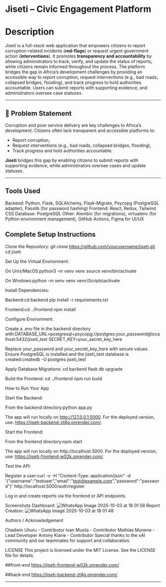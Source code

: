 # Jiseti – Civic Engagement Platform

# Description
Jiseti is a full-stack web application that empowers citizens to report corruption-related incidents (**red-flags**) or request urgent government action (**interventions**). It promotes **transparency and accountability** by allowing administrators to track, verify, and update the status of reports, while citizens remain informed throughout the process. The platform bridges the gap in Africa’s development challenges by providing an accessible way to report corruption, request interventions (e.g., bad roads, collapsed bridges, flooding), and track progress to hold authorities accountable. Users can submit reports with supporting evidence, and administrators oversee case statuses.

---

## 🚨 Problem Statement
Corruption and poor service delivery are key challenges to Africa’s development. Citizens often lack transparent and accessible platforms to:
- Report corruption,
- Request interventions (e.g., bad roads, collapsed bridges, flooding),
- Track progress and hold authorities accountable.

**Jiseti** bridges this gap by enabling citizens to submit reports with supporting evidence, while administrators oversee cases and update statuses.

---

## Tools Used
Backend: Python, Flask, SQLAlchemy, Flask-Migrate, Psycopg (PostgreSQL adapter), Passlib (for password hashing)
Frontend: React, Redux, Tailwind CSS
Database: PostgreSQL
Other: Alembic (for migrations), virtualenv (for Python environment management), GitHub Actions, Figma for UI/UX


## Complete Setup Instructions

  Clone the Repository:
    git clone https://github.com/yourusername/jiseti.git
    cd jiseti


Set Up the Virtual Environment:

On Unix/MacOS:python3 -m venv venv
source venv/bin/activate


On Windows:python -m venv venv
venv\Scripts\activate




Install Dependencies:

Backend:cd backend
pip install -r requirements.txt


Frontend:cd ../frontend
npm install




Configure Environment:

Create a .env file in the backend directory with:DATABASE_URL=postgresql+psycopg://postgres:your_password@localhost:5432/jiseti_test
SECRET_KEY=your_secret_key_here


Replace your_password and your_secret_key_here with secure values.
Ensure PostgreSQL is installed and the jiseti_test database is created:createdb -U postgres jiseti_test




Apply Database Migrations:
cd backend
flask db upgrade


Build the Frontend:
cd ../frontend
npm run build



How to Run Your App

Start the Backend:

From the backend directory:python app.py


The app will run locally on http://127.0.0.1:5000. For the deployed version, use: https://jiseti-backend-zt8g.onrender.com/.


Start the Frontend:

From the frontend directory:npm start


The app will run locally on http://localhost:3000. For the deployed version, use: https://jiseti-frontend-w02k.onrender.com/.


Test the API:

Register a user:curl -v -H "Content-Type: application/json" -d '{"username":"testuser","email":"test@example.com","password":"password"}' http://localhost:5000/auth/register


Log in and create reports via the frontend or API endpoints.



Screenshots
Dashboard: 
![WhatsApp Image 2025-10-03 at 18 01 58](https://github.com/user-attachments/assets/270989d7-9c8f-4849-b1cc-f0d2ff7122ed)
Report Creation: 
![WhatsApp Image 2025-10-03 at 18 01 48](https://github.com/user-attachments/assets/cfd00464-443a-4f59-a7ca-a8238ed9f03f)



Authors / Acknowledgement

Chadwin Uhuru - Contributor
Ivan Musila - Contributor
Mathias Munene - Lead Developer
Antony Kiarie - Contributor
Special thanks to the xAI community and our teammates for support and collaboration.

LICENSE
This project is licensed under the MIT License. See the LICENSE file for details.

##front-end
https://jiseti-frontend-w02k.onrender.com/

##back-end
https://jiseti-backend-zt8g.onrender.com/

---
